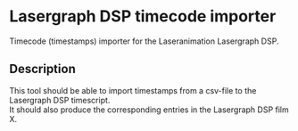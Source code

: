 # Lasergraph DSP timecode importer
Timecode (timestamps) importer for the Laseranimation Lasergraph DSP.

## Description
This tool should be able to import timestamps from a csv-file to the Lasergraph DSP timescript.<br>
It should also produce the corresponding entries in the Lasergraph DSP film X.
